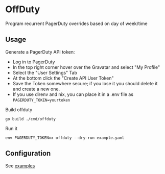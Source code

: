 # OffDuty

Program recurrent PagerDuty overrides based on day of week/time

## Usage

Generate a PagerDuty API token:
 - Log in to PagerDuty
 - In the top right corner hover over the Gravatar and select "My Profile"
 - Select the "User Settings" Tab
 - At the bottom click the "Create API User Token"
 - Save the Token somewhere secure; if you lose it you should delete it and create a new one.
  - If you use direnv and nix, you can place it in a .env file as `PAGERDUTY_TOKEN=yourtoken`

Build offduty

`go build ./cmd/offduty`

Run it

`env PAGERDUTY_TOKEN=x offduty --dry-run example.yaml`

## Configuration

See [examples](examples)
